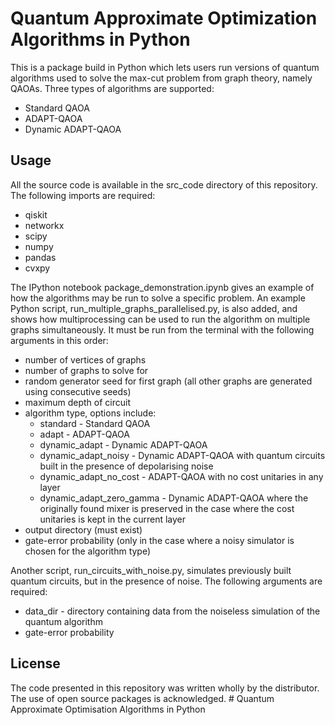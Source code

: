 
# Quantum Approximate Optimization Algorithms in Python

This is a package build in Python which lets users run versions of quantum algorithms used to solve the max-cut problem from graph theory, namely QAOAs. Three types of algorithms are supported:
- Standard QAOA
- ADAPT-QAOA
- Dynamic ADAPT-QAOA

## Usage
All the source code is available in the src_code directory of this repository.
The following imports are required:
- qiskit
- networkx
- scipy
- numpy
- pandas
- cvxpy

The IPython notebook package_demonstration.ipynb gives an example of how the algorithms may be run to solve a specific problem. An example Python script, run_multiple_graphs_parallelised.py, is also added, and shows how multiprocessing can be used to run the algorithm on multiple graphs simultaneously. It must be run 
from the terminal with the following arguments in this order:
- number of vertices of graphs
- number of graphs to solve for
- random generator seed for first graph (all other graphs are generated using consecutive seeds)
- maximum depth of circuit
- algorithm type, options include:
	- standard - Standard QAOA
    - adapt - ADAPT-QAOA
    - dynamic_adapt - Dynamic ADAPT-QAOA
    - dynamic_adapt_noisy - Dynamic ADAPT-QAOA with quantum circuits built in the presence of depolarising noise
    - dynamic_adapt_no_cost - ADAPT-QAOA with no cost unitaries in any layer
    - dynamic_adapt_zero_gamma - Dynamic ADAPT-QAOA where the originally found mixer is preserved in the case where the cost unitaries is kept in the current layer 
- output directory (must exist)
- gate-error probability (only in the case where a noisy simulator is chosen for the algorithm type)

Another script, run_circuits_with_noise.py, simulates previously built quantum circuits, but in the presence of noise. The following arguments are required:
- data_dir - directory containing data from the noiseless simulation of the quantum algorithm
- gate-error probability

## License
The code presented in this repository was written wholly by the distributor. The use of open source packages is acknowledged. # Quantum Approximate Optimisation Algorithms in Python